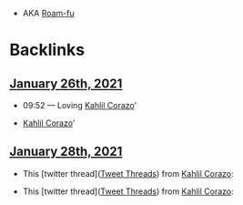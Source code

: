 - AKA [Roam-fu](<Roam-fu.md>)

# Backlinks
## [January 26th, 2021](<January 26th, 2021.md>)
- 09:52 — Loving [Kahlil Corazo](<Kahlil Corazo.md>)'

- [Kahlil Corazo](<Kahlil Corazo.md>)'

## [January 28th, 2021](<January 28th, 2021.md>)
- This [twitter thread]([Tweet Threads](<Tweet Threads.md>)) from [Kahlil Corazo](<Kahlil Corazo.md>):

- This [twitter thread]([Tweet Threads](<Tweet Threads.md>)) from [Kahlil Corazo](<Kahlil Corazo.md>):

